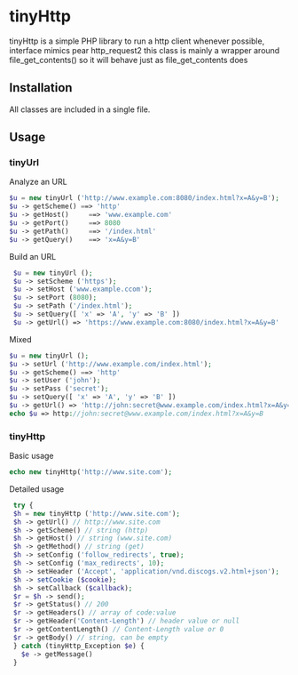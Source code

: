 # tinyHttp

tinyHttp is a simple PHP library to run a http client
whenever possible, interface mimics pear http_request2
this class is mainly a wrapper around file_get_contents() so it will behave just as file_get_contents does

## Installation

All classes are included in a single file.

## Usage

### tinyUrl

Analyze an URL
```php
$u = new tinyUrl ('http://www.example.com:8080/index.html?x=A&y=B');
$u -> getScheme() ==> 'http'
$u -> getHost()     ==> 'www.example.com'
$u -> getPort()     ==> 8080
$u -> getPath()     ==> '/index.html'
$u -> getQuery()    ==> 'x=A&y=B'
```

Build an URL
```php
 $u = new tinyUrl ();
 $u -> setScheme ('https');
 $u -> setHost ('www.example.ccom');
 $u -> setPort (8080);
 $u -> setPath ('/index.html');
 $u -> setQuery([ 'x' => 'A', 'y' => 'B' ])
 $u -> getUrl() => 'https://www.example.com:8080/index.html?x=A&y=B'
```

Mixed
```php
$u = new tinyUrl ();
$u -> setUrl ('http://www.example.com/index.html');
$u -> getScheme() ==> 'http'
$u -> setUser ('john');
$u -> setPass ('secret');
$u -> setQuery([ 'x' => 'A', 'y' => 'B' ])
$u -> getUrl() => 'http://john:secret@www.example.com/index.html?x=A&y=B'
echo $u => http://john:secret@www.example.com/index.html?x=A&y=B
```

### tinyHttp

Basic usage
```php
echo new tinyHttp('http://www.site.com');
 ```
 
 Detailed usage
```php
 try {
 $h = new tinyHttp ('http://www.site.com');
 $h -> getUrl() // http://www.site.com
 $h -> getScheme() // string (http)
 $h -> getHost() // string (www.site.com)
 $h -> getMethod() // string (get)
 $h -> setConfig ('follow_redirects', true);
 $h -> setConfig ('max_redirects', 10);
 $h -> setHeader ('Accept', 'application/vnd.discogs.v2.html+json');
 $h -> setCookie ($cookie);
 $h -> setCallback ($callback);
 $r = $h -> send();
 $r -> getStatus() // 200
 $r -> getHeaders() // array of code:value
 $r -> getHeader('Content-Length') // header value or null
 $r -> getContentLength() // Content-Length value or 0
 $r -> getBody() // string, can be empty
 } catch (tinyHttp_Exception $e) {
   $e -> getMessage()
 }
 ```
 
